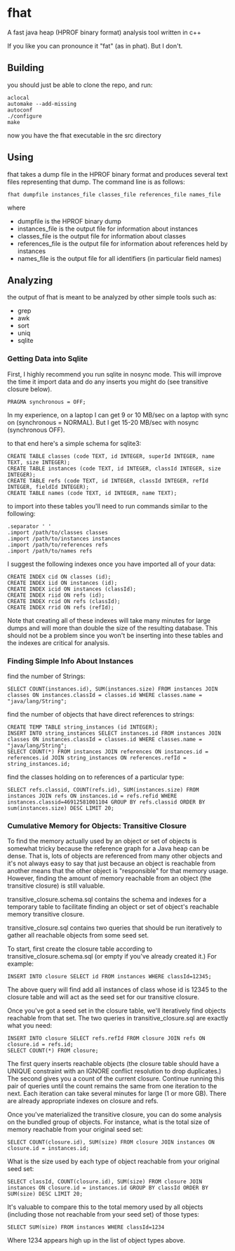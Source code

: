 # fhat

A fast java heap (HPROF binary format) analysis tool written in c++

If you like you can pronounce it "fat" (as in phat).  But I don't.

## Building

you should just be able to clone the repo, and run:

	aclocal
	automake --add-missing
	autoconf
	./configure
	make

now you have the fhat executable in the src directory

## Using

fhat takes a dump file in the HPROF binary format and produces several text files representing that dump.  The command line is as follows:

	fhat dumpfile instances_file classes_file references_file names_file

where 
* dumpfile is the HPROF binary dump
* instances_file is the output file for information about instances
* classes_file is the output file for information about classes
* references_file is the output file for information about references held by instances
* names_file is the output file for all identifiers (in particular field names)

## Analyzing

the output of fhat is meant to be analyzed by other simple tools such as:
* grep
* awk
* sort
* uniq
* sqlite

### Getting Data into Sqlite

First, I highly recommend you run sqlite in nosync mode.  This will improve the time it import data and do any inserts you might do (see transitive closure below).

	PRAGMA synchronous = OFF;

In my experience, on a laptop I can get 9 or 10 MB/sec on a laptop with sync on (synchronous = NORMAL).  But I get 15-20 MB/sec with nosync (synchronous OFF).

to that end here's a simple schema for sqlite3:

	CREATE TABLE classes (code TEXT, id INTEGER, superId INTEGER, name TEXT, size INTEGER);
	CREATE TABLE instances (code TEXT, id INTEGER, classId INTEGER, size INTEGER);
	CREATE TABLE refs (code TEXT, id INTEGER, classId INTEGER, refId INTEGER, fieldId INTEGER);
	CREATE TABLE names (code TEXT, id INTEGER, name TEXT);

to import into these tables you'll need to run commands similar to the following:

	.separator ' '
	.import /path/to/classes classes
	.import /path/to/instances instances
	.import /path/to/references refs
	.import /path/to/names refs

I suggest the following indexes once you have imported all of your data:

	CREATE INDEX cid ON classes (id);
	CREATE INDEX iid ON instances (id);
	CREATE INDEX icid ON instances (classId);
	CREATE INDEX riid ON refs (id);
	CREATE INDEX rcid ON refs (classId);
	CREATE INDEX rrid ON refs (refId);

Note that creating all of these indexes will take many minutes for large dumps and will more than double the size of the resulting database. This should not be a problem since you won't be inserting into these tables and the indexes are critical for analysis.

### Finding Simple Info About Instances

find the number of Strings:

	SELECT COUNT(instances.id), SUM(instances.size) FROM instances JOIN classes ON instances.classId = classes.id WHERE classes.name = "java/lang/String";

find the number of objects that have direct references to strings:

	CREATE TEMP TABLE string_instances (id INTEGER);
	INSERT INTO string_instances SELECT instances.id FROM instances JOIN classes ON instances.classId = classes.id WHERE classes.name = "java/lang/String";
	SELECT COUNT(*) FROM instances JOIN references ON instances.id = references.id JOIN string_instances ON references.refId = string_instances.id;

find the classes holding on to references of a particular type:

	SELECT refs.classid, COUNT(refs.id), SUM(instances.size) FROM instances JOIN refs ON instances.id = refs.refid WHERE instances.classid=46912581001104 GROUP BY refs.classid ORDER BY sum(instances.size) DESC LIMIT 20;

### Cumulative Memory for Objects: Transitive Closure

To find the memory actually used by an object or set of objects is somewhat tricky because the reference graph for a Java heap can be dense.  That is, lots of objects are referenced from many other objects and it's not always easy to say that just because an object is reachable from another means that the other object is "responsible" for that memory usage.  However, finding the amount of memory reachable from an object (the transitive closure) is still valuable.

transitive_closure.schema.sql contains the schema and indexes for a temporary table to facilitate finding an object or set of object's reachable memory transitive closure.

transitive_closure.sql contains two queries that should be run iteratively to gather all reachable objects from some seed set.

To start, first create the closure table according to transitive_closure.schema.sql (or empty if you've already created it.) For example:

	INSERT INTO closure SELECT id FROM instances WHERE classId=12345;

The above query will find add all instances of class whose id is 12345 to the closure table and will act as the seed set for our transitive closure.

Once you've got a seed set in the closure table, we'll iteratively find objects reachable from that set.  The two queries in transitive_closure.sql are exactly what you need:

	INSERT INTO closure SELECT refs.refId FROM closure JOIN refs ON closure.id = refs.id;
	SELECT COUNT(*) FROM closure;

The first query inserts reachable objects (the closure table should have a UNIQUE constraint with an IGNORE conflict resolution to drop duplicates.) The second gives you a count of the current closure.  Continue running this pair of queries until the count remains the same from one iteration to the next.  Each iteration can take several minutes for large (1 or more GB).  There are already appropriate indexes on closure and refs.

Once you've materialized the transitive closure, you can do some analysis on the bundled group of objects.  For instance, what is the total size of memory reachable from your original seed set:

	SELECT COUNT(closure.id), SUM(size) FROM closure JOIN instances ON closure.id = instances.id;

What is the size used by each type of object reachable from your original seed set:

	SELECT classId, COUNT(closure.id), SUM(size) FROM closure JOIN instances ON closure.id = instances.id GROUP BY classId ORDER BY SUM(size) DESC LIMIT 20;

It's valuable to compare this to the total memory used by all objects (including those not reachable from your seed set) of those types:

	SELECT SUM(size) FROM instances WHERE classId=1234

Where 1234 appears high up in the list of object types above.

